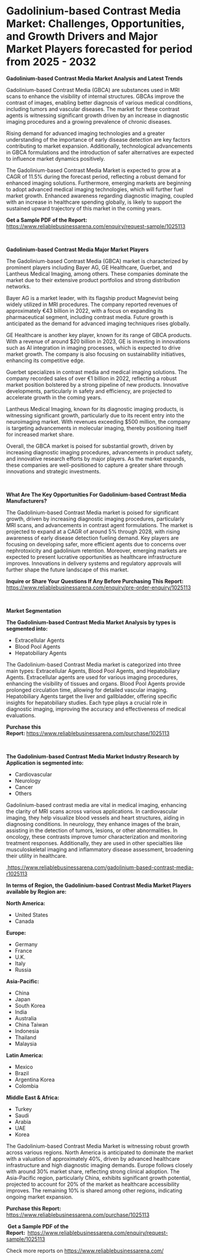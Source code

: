 <p><h1>Gadolinium-based Contrast Media Market: Challenges, Opportunities, and Growth Drivers and Major Market Players forecasted for period from 2025 - 2032</h1></p><p><strong>Gadolinium-based Contrast Media Market Analysis and Latest Trends</strong></p>
<p><p>Gadolinium-based Contrast Media (GBCA) are substances used in MRI scans to enhance the visibility of internal structures. GBCAs improve the contrast of images, enabling better diagnosis of various medical conditions, including tumors and vascular diseases. The market for these contrast agents is witnessing significant growth driven by an increase in diagnostic imaging procedures and a growing prevalence of chronic diseases. </p><p>Rising demand for advanced imaging technologies and a greater understanding of the importance of early disease detection are key factors contributing to market expansion. Additionally, technological advancements in GBCA formulations and the introduction of safer alternatives are expected to influence market dynamics positively. </p><p>The Gadolinium-based Contrast Media Market is expected to grow at a CAGR of 11.5% during the forecast period, reflecting a robust demand for enhanced imaging solutions. Furthermore, emerging markets are beginning to adopt advanced medical imaging technologies, which will further fuel market growth. Enhanced awareness regarding diagnostic imaging, coupled with an increase in healthcare spending globally, is likely to support the sustained upward trajectory of this market in the coming years.</p></p>
<p><strong>Get a Sample PDF of the Report:&nbsp;</strong> <a href="https://www.reliablebusinessarena.com/enquiry/request-sample/1025113?utm_campaign=1420&utm_medium=2&utm_source=Github&utm_content=ia&utm_term=04032025&utm_id=gadolinium-based-contrast-media">https://www.reliablebusinessarena.com/enquiry/request-sample/1025113</a></p>
<p>&nbsp;</p>
<p><strong>Gadolinium-based Contrast Media Major Market Players</strong></p>
<p><p>The Gadolinium-based Contrast Media (GBCA) market is characterized by prominent players including Bayer AG, GE Healthcare, Guerbet, and Lantheus Medical Imaging, among others. These companies dominate the market due to their extensive product portfolios and strong distribution networks.</p><p>Bayer AG is a market leader, with its flagship product Magnevist being widely utilized in MRI procedures. The company reported revenues of approximately €43 billion in 2022, with a focus on expanding its pharmaceutical segment, including contrast media. Future growth is anticipated as the demand for advanced imaging techniques rises globally.</p><p>GE Healthcare is another key player, known for its range of GBCA products. With a revenue of around $20 billion in 2023, GE is investing in innovations such as AI integration in imaging processes, which is expected to drive market growth. The company is also focusing on sustainability initiatives, enhancing its competitive edge.</p><p>Guerbet specializes in contrast media and medical imaging solutions. The company recorded sales of over €1 billion in 2022, reflecting a robust market position bolstered by a strong pipeline of new products. Innovative developments, particularly in safety and efficiency, are projected to accelerate growth in the coming years.</p><p>Lantheus Medical Imaging, known for its diagnostic imaging products, is witnessing significant growth, particularly due to its recent entry into the neuroimaging market. With revenues exceeding $500 million, the company is targeting advancements in molecular imaging, thereby positioning itself for increased market share.</p><p>Overall, the GBCA market is poised for substantial growth, driven by increasing diagnostic imaging procedures, advancements in product safety, and innovative research efforts by major players. As the market expands, these companies are well-positioned to capture a greater share through innovations and strategic investments.</p></p>
<p>&nbsp;</p>
<p><strong>What Are The Key Opportunities For Gadolinium-based Contrast Media Manufacturers?</strong></p>
<p><p>The Gadolinium-based Contrast Media market is poised for significant growth, driven by increasing diagnostic imaging procedures, particularly MRI scans, and advancements in contrast agent formulations. The market is projected to expand at a CAGR of around 5% through 2028, with rising awareness of early disease detection fueling demand. Key players are focusing on developing safer, more efficient agents due to concerns over nephrotoxicity and gadolinium retention. Moreover, emerging markets are expected to present lucrative opportunities as healthcare infrastructure improves. Innovations in delivery systems and regulatory approvals will further shape the future landscape of this market.</p></p>
<p><strong>Inquire or Share Your Questions If Any Before Purchasing This Report:</strong> <a href="https://www.reliablebusinessarena.com/enquiry/pre-order-enquiry/1025113?utm_campaign=1420&utm_medium=2&utm_source=Github&utm_content=ia&utm_term=04032025&utm_id=gadolinium-based-contrast-media">https://www.reliablebusinessarena.com/enquiry/pre-order-enquiry/1025113</a></p>
<p>&nbsp;</p>
<p><strong>Market Segmentation</strong></p>
<p><strong>The Gadolinium-based Contrast Media Market Analysis by types is segmented into:</strong></p>
<p><ul><li>Extracellular Agents</li><li>Blood Pool Agents</li><li>Hepatobiliary Agents</li></ul></p>
<p><p>The Gadolinium-based Contrast Media market is categorized into three main types: Extracellular Agents, Blood Pool Agents, and Hepatobiliary Agents. Extracellular agents are used for various imaging procedures, enhancing the visibility of tissues and organs. Blood Pool Agents provide prolonged circulation time, allowing for detailed vascular imaging. Hepatobiliary Agents target the liver and gallbladder, offering specific insights for hepatobiliary studies. Each type plays a crucial role in diagnostic imaging, improving the accuracy and effectiveness of medical evaluations.</p></p>
<p><strong>Purchase this Report:&nbsp;</strong><a href="https://www.reliablebusinessarena.com/purchase/1025113?utm_campaign=1420&utm_medium=2&utm_source=Github&utm_content=ia&utm_term=04032025&utm_id=gadolinium-based-contrast-media">https://www.reliablebusinessarena.com/purchase/1025113</a></p>
<p>&nbsp;</p>
<p><strong>The Gadolinium-based Contrast Media Market Industry Research by Application is segmented into:</strong></p>
<p><ul><li>Cardiovascular</li><li>Neurology</li><li>Cancer</li><li>Others</li></ul></p>
<p><p>Gadolinium-based contrast media are vital in medical imaging, enhancing the clarity of MRI scans across various applications. In cardiovascular imaging, they help visualize blood vessels and heart structures, aiding in diagnosing conditions. In neurology, they enhance images of the brain, assisting in the detection of tumors, lesions, or other abnormalities. In oncology, these contrasts improve tumor characterization and monitoring treatment responses. Additionally, they are used in other specialties like musculoskeletal imaging and inflammatory disease assessment, broadening their utility in healthcare.</p></p>
<p><a href="https://www.reliablebusinessarena.com/gadolinium-based-contrast-media-r1025113?utm_campaign=1420&utm_medium=2&utm_source=Github&utm_content=ia&utm_term=04032025&utm_id=gadolinium-based-contrast-media">&nbsp;https://www.reliablebusinessarena.com/gadolinium-based-contrast-media-r1025113</a></p>
<p><strong>In terms of Region, the Gadolinium-based Contrast Media Market Players available by Region are:</strong></p>
<p>
    <p> <strong> North America: </strong>
        <ul>
            <li>United States</li>
            <li>Canada</li>
        </ul>
        </p> 
    <p> <strong> Europe: </strong>
        <ul>
            <li>Germany</li>
            <li>France</li>
            <li>U.K.</li>
            <li>Italy</li>
            <li>Russia</li>
        </ul>
        </p> 
    <p> <strong> Asia-Pacific: </strong>
        <ul>
            <li>China</li>
            <li>Japan</li>
            <li>South Korea</li>
            <li>India</li>
            <li>Australia</li>
            <li>China Taiwan</li>
            <li>Indonesia</li>
            <li>Thailand</li>
            <li>Malaysia</li>
        </ul>
        </p> 
    <p> <strong> Latin America: </strong>
        <ul>
            <li>Mexico</li>
            <li>Brazil</li>
            <li>Argentina Korea</li>
            <li>Colombia</li>
        </ul>
        </p> 
    <p> <strong> Middle East & Africa: </strong>
        <ul>
            <li>Turkey</li>
            <li>Saudi</li>
            <li>Arabia</li>
            <li>UAE</li>
            <li>Korea</li>
        </ul>
    </p>
    </p>
<p><p>The Gadolinium-based Contrast Media Market is witnessing robust growth across various regions. North America is anticipated to dominate the market with a valuation of approximately 40%, driven by advanced healthcare infrastructure and high diagnostic imaging demands. Europe follows closely with around 30% market share, reflecting strong clinical adoption. The Asia-Pacific region, particularly China, exhibits significant growth potential, projected to account for 20% of the market as healthcare accessibility improves. The remaining 10% is shared among other regions, indicating ongoing market expansion.</p></p>
<p><strong>Purchase this Report: </strong><a href="https://www.reliablebusinessarena.com/purchase/1025113?utm_campaign=1420&utm_medium=2&utm_source=Github&utm_content=ia&utm_term=04032025&utm_id=gadolinium-based-contrast-media">https://www.reliablebusinessarena.com/purchase/1025113</a></p>
<p>&nbsp;<strong>Get a Sample PDF of the Report:&nbsp;&nbsp;</strong><a href="https://www.reliablebusinessarena.com/enquiry/request-sample/1025113?utm_campaign=1420&utm_medium=2&utm_source=Github&utm_content=ia&utm_term=04032025&utm_id=gadolinium-based-contrast-media">https://www.reliablebusinessarena.com/enquiry/request-sample/1025113</a></p>
<p><strong></strong></p>
<p>Check more reports on <a href="https://www.reliablebusinessarena.com/?utm_campaign=1420&utm_medium=2&utm_source=Github&utm_content=ia&utm_term=04032025&utm_id=gadolinium-based-contrast-media">https://www.reliablebusinessarena.com/</a></p>